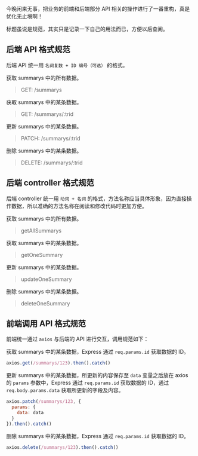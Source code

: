 今晚闲来无事，把业务的前端和后端部分 API 相关的操作进行了一番重构，真是优化无止境啊！

标题虽说是规范，其实只是记录一下自己的用法而已，方便以后查阅。

## 后端 API 格式规范

后端 API 统一用 `名词复数 + ID 编号（可选）` 的格式。

获取 summarys 中的所有数据。

> GET: /summarys

获取 summarys 中的某条数据。

> GET: /summarys/:trid

更新 summarys 中的某条数据。

> PATCH: /summarys/:trid

删除 summarys 中的某条数据。

> DELETE: /summarys/:trid

## 后端 controller 格式规范

后端 controller 统一用 `动词 + 名词` 的格式，方法名称应当具体形象，因为直接操作数据，所以准确的方法名称在阅读和修改代码时更加方便。

获取 summarys 中的所有数据。

> getAllSummarys

获取 summarys 中的某条数据。

> getOneSummary

更新 summarys 中的某条数据。

> updateOneSummary

删除 summarys 中的某条数据。

> deleteOneSummary

## 前端调用 API 格式规范

前端统一通过 `axios` 与后端的 API 进行交互，调用规范如下：

获取 summarys 中的某条数据，Express 通过 `req.params.id` 获取数据的 ID。

```js
axios.get(/summarys/123).then().catch()
```

更新 summarys 中的某条数据，所更新的内容保存至 `data` 变量之后放在 axios 的 `params` 参数中，Express 通过 `req.params.id` 获取数据的 ID，通过 `req.body.params.data` 获取所更新的字段及内容。

```js
axios.patch(/summarys/123, {
  params: {
    data: data
  }
}).then().catch()
```

删除 summarys 中的某条数据，Express 通过 `req.params.id` 获取数据的 ID。

```js
axios.delete(/summarys/123).then().catch()
```
